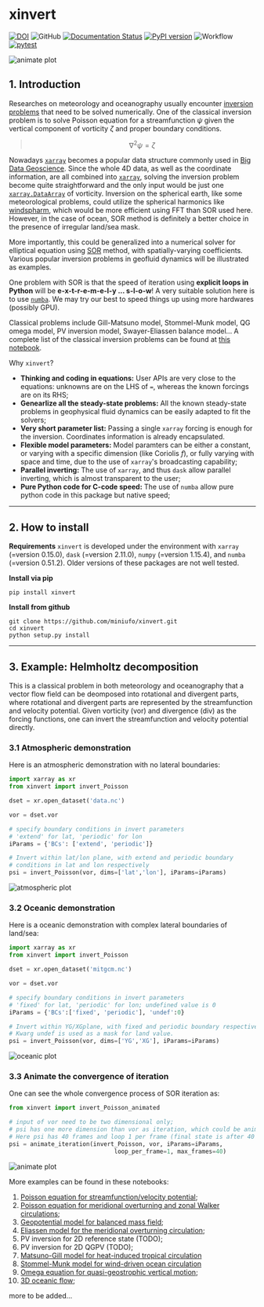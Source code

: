# xinvert

[![DOI](https://zenodo.org/badge/323045845.svg)](https://zenodo.org/badge/latestdoi/323045845)
![GitHub](https://img.shields.io/github/license/miniufo/xinvert)
[![Documentation Status](https://readthedocs.org/projects/xinvert/badge/?version=latest)](https://xinvert.readthedocs.io/en/latest/?badge=latest)
[![PyPI version](https://badge.fury.io/py/xinvert.svg)](https://badge.fury.io/py/xinvert)
![Workflow](https://github.com/miniufo/xinvert/actions/workflows/python-publish.yml/badge.svg)
[![pytest](https://github.com/miniufo/xinvert/actions/workflows/tests.yml/badge.svg)](https://github.com/miniufo/xinvert/actions/workflows/tests.yml)

![animate plot](https://raw.githubusercontent.com/miniufo/xinvert/master/pics/animateConverge.gif)


## 1. Introduction
Researches on meteorology and oceanography usually encounter [inversion problems](https://doi.org/10.1017/CBO9780511629570) that need to be solved numerically.  One of the classical inversion problem is to solve Poisson equation for a streamfunction $\psi$ given the vertical component of vorticity $\zeta$ and proper boundary conditions.

> $$\nabla^2\psi=\zeta$$

Nowadays [`xarray`](http://xarray.pydata.org/en/stable/) becomes a popular data structure commonly used in [Big Data Geoscience](https://pangeo.io/).  Since the whole 4D data, as well as the coordinate information, are all combined into [`xarray`](http://xarray.pydata.org/en/stable/), solving the inversion problem become quite straightforward and the only input would be just one [`xarray.DataArray`](http://xarray.pydata.org/en/stable/) of vorticity.  Inversion on the spherical earth, like some meteorological problems, could utilize the spherical harmonics like [windspharm](https://github.com/ajdawson/windspharm), which would be more efficient using FFT than SOR used here.  However, in the case of ocean, SOR method is definitely a better choice in the presence of irregular land/sea mask.

More importantly, this could be generalized into a numerical solver for elliptical equation using [SOR](https://mathworld.wolfram.com/SuccessiveOverrelaxationMethod.html) method, with spatially-varying coefficients.  Various popular inversion problems in geofluid dynamics will be illustrated as examples.

One problem with SOR is that the speed of iteration using **explicit loops in Python** will be **e-x-t-r-e-m-e-l-y ... s-l-o-w**!  A very suitable solution here is to use [`numba`](https://numba.pydata.org/).  We may try our best to speed things up using more hardwares (possibly GPU).

Classical problems include Gill-Matsuno model, Stommel-Munk model, QG omega model, PV inversion model, Swayer-Eliassen balance model...  A complete list of the classical inversion problems can be found at [this notebook](https://github.com/miniufo/xinvert/blob/master/docs/source/notebooks/Introduction.ipynb).

Why `xinvert`?

- **Thinking and coding in equations:** User APIs are very close to the equations: unknowns are on the LHS of `=`, whereas the known forcings are on its RHS;
- **Genearlize all the steady-state problems:** All the known steady-state problems in geophysical fluid dynamics can be easily adapted to fit the solvers;
- **Very short parameter list:** Passing a single `xarray` forcing is enough for the inversion.  Coordinates information is already encapsulated.
- **Flexible model parameters:** Model paramters can be either a constant, or varying with a specific dimension (like Coriolis $f$), or fully varying with space and time, due to the use of `xarray`'s broadcasting capability;
- **Parallel inverting:** The use of `xarray`, and thus `dask` allow parallel inverting, which is almost transparent to the user;
- **Pure Python code for C-code speed:** The use of `numba` allow pure python code in this package but native speed;

---
## 2. How to install
**Requirements**
`xinvert` is developed under the environment with `xarray` (=version 0.15.0), `dask` (=version 2.11.0), `numpy` (=version 1.15.4), and `numba` (=version 0.51.2).  Older versions of these packages are not well tested.

**Install via pip**
```
pip install xinvert
```

**Install from github**
```
git clone https://github.com/miniufo/xinvert.git
cd xinvert
python setup.py install
```


---
## 3. Example: Helmholtz decomposition
This is a classical problem in both meteorology and oceanography that a vector flow field can be deomposed into rotational and divergent parts, where rotational and divergent parts are represented by the streamfunction and velocity potential.  Given vorticity (vor) and divergence (div) as the forcing functions, one can invert the streamfunction and velocity potential directly.

### 3.1 Atmospheric demonstration
Here is an atmospheric demonstration with no lateral boundaries:
```python
import xarray as xr
from xinvert import invert_Poisson

dset = xr.open_dataset('data.nc')

vor = dset.vor

# specify boundary conditions in invert parameters
# 'extend' for lat, 'periodic' for lon
iParams = {'BCs': ['extend', 'periodic']}

# Invert within lat/lon plane, with extend and periodic boundary
# conditions in lat and lon respectively
psi = invert_Poisson(vor, dims=['lat','lon'], iParams=iParams)
```
![atmospheric plot](https://raw.githubusercontent.com/miniufo/xinvert/master/pics/atmosExample.png)


### 3.2 Oceanic demonstration
Here is a oceanic demonstration with complex lateral boundaries of land/sea:
```python
import xarray as xr
from xinvert import invert_Poisson

dset = xr.open_dataset('mitgcm.nc')

vor = dset.vor

# specify boundary conditions in invert parameters
# 'fixed' for lat, 'periodic' for lon; undefined value is 0
iParams = {'BCs':['fixed', 'periodic'], 'undef':0}

# Invert within YG/XGplane, with fixed and periodic boundary respectively.
# Kwarg undef is used as a mask for land value.
psi = invert_Poisson(vor, dims=['YG','XG'], iParams=iParams)
```
![oceanic plot](https://raw.githubusercontent.com/miniufo/xinvert/master/pics/oceanExample.png)

### 3.3 Animate the convergence of iteration
One can see the whole convergence process of SOR iteration as:
```python
from xinvert import invert_Poisson_animated

# input of vor need to be two dimensional only;
# psi has one more dimension than vor as iteration, which could be animated over.
# Here psi has 40 frames and loop 1 per frame (final state is after 40 iterations)
psi = animate_iteration(invert_Poisson, vor, iParams=iParams,
                              loop_per_frame=1, max_frames=40)
```
![animate plot](https://raw.githubusercontent.com/miniufo/xinvert/master/pics/animateConverge.gif)

More examples can be found in these notebooks:
1.  [Poisson equation for streamfunction/velocity potential](https://github.com/miniufo/xinvert/blob/master/docs/source/notebooks/01_Poisson_equation_horizontal.ipynb);
2.  [Poisson equation for meridional overturning and zonal Walker circulations](https://github.com/miniufo/xinvert/blob/master/docs/source/notebooks/02_Poisson_equation_vertical.ipynb);
3.  [Geopotential model for balanced mass field](https://github.com/miniufo/xinvert/blob/master/docs/source/notebooks/03_Balanced_mass_and_flow.ipynb);
4.  [Eliassen model for the meridional overturning circulation](https://github.com/miniufo/xinvert/blob/master/docs/source/notebooks/04_Eliassen_model.ipynb);
5.  PV inversion for 2D reference state (TODO);
6.  PV inversion for 2D QGPV (TODO);
7.  [Matsuno-Gill model for heat-induced tropical circulation](https://github.com/miniufo/xinvert/blob/master/docs/source/notebooks/07_Gill_Matsuno_model.ipynb)
8.  [Stommel-Munk model for wind-driven ocean circulation](https://github.com/miniufo/xinvert/blob/master/docs/source/notebooks/08_Stommel_Munk_model.ipynb)
9.  [Omega equation for quasi-geostrophic vertical motion](https://github.com/miniufo/xinvert/blob/master/docs/source/notebooks/09_Omega_equation.ipynb);
10. [3D oceanic flow](https://github.com/miniufo/xinvert/blob/master/docs/source/notebooks/10_3D_Ocean_flow.ipynb);

more to be added...
